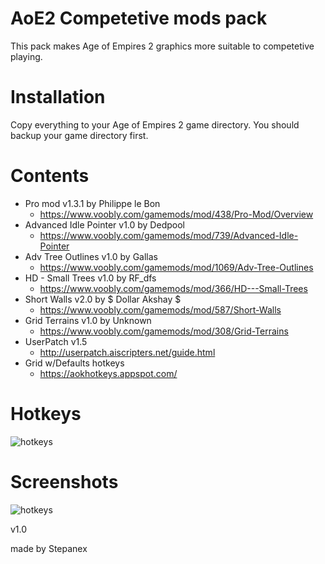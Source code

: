 # AoE2 Competetive mods pack
This pack makes Age of Empires 2 graphics more suitable to competetive playing.

# Installation
Copy everything to your Age of Empires 2 game directory. You should backup your game directory first.

# Contents
 - Pro mod v1.3.1 by Philippe le Bon
   -	https://www.voobly.com/gamemods/mod/438/Pro-Mod/Overview
 - Advanced Idle Pointer v1.0 by Dedpool
   -	https://www.voobly.com/gamemods/mod/739/Advanced-Idle-Pointer
 - Adv Tree Outlines v1.0 by Gallas
   -	https://www.voobly.com/gamemods/mod/1069/Adv-Tree-Outlines
 - HD - Small Trees v1.0 by RF_dfs
   -	https://www.voobly.com/gamemods/mod/366/HD---Small-Trees
 - Short Walls v2.0 by $ Dollar Akshay $
   -	https://www.voobly.com/gamemods/mod/587/Short-Walls
 - Grid Terrains v1.0 by Unknown
   - https://www.voobly.com/gamemods/mod/308/Grid-Terrains
 - UserPatch v1.5
   - http://userpatch.aiscripters.net/guide.html
 - Grid w/Defaults hotkeys
   - https://aokhotkeys.appspot.com/

# Hotkeys
<img src="https://i.imgur.com/8wmuOWw.png" title="hotkeys" alt="hotkeys">

# Screenshots
<img src="https://i.imgur.com/WICrBMT.png" title="hotkeys" alt="hotkeys">

v1.0

made by Stepanex
